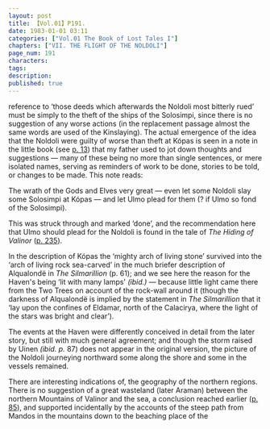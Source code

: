```yaml
---
layout: post
title: 【Vol.01】P191.
date: 1983-01-01 03:11
categories: ["Vol.01 The Book of Lost Tales I"]
chapters: ["VII. THE FLIGHT OF THE NOLDOLI"]
page_num: 191
characters: 
tags: 
description: 
published: true
---
```


<p style="text-indent: 0;">
reference to ‘those deeds which afterwards the Noldoli most bitterly rued’ must be simply to the theft of the ships of the Solosimpi, since there is no suggestion of any worse actions (in the replacement passage almost the same words are used of the Kinslaying). The actual emergence of the idea that the Noldoli were guilty of worse than theft at Kópas is seen in a note in the little book (see <a href="{{site.baseurl}}/vol01-p13">p. 13</a>) that my father used to jot down thoughts and suggestions — many of these being no more than single sentences, or mere isolated names, serving as reminders of work to be done, stories to be told, or changes to be made. This note reads:
</p>

The wrath of the Gods and Elves very great — even let some Noldoli slay some Solosimpi at Kópas — and let Ulmo plead for them (? if Ulmo so fond of the Solosimpi).

This was struck through and marked ‘done’, and the recommendation here that Ulmo should plead for the Noldoli is found in the tale of <I>The Hiding of Valinor</I> ([p. 235]({{site.baseurl}}/vol01-p235)).

In the description of Kópas the ‘mighty arch of living stone’ survived into the ‘arch of living rock sea-carved’ in the much briefer description of Alqualondë in <I>The Silmarillion</I> (p. 61); and we see here the reason for the Haven's being ‘lit with many lamps' <I>(ibid.) —</I> because little light came there from the Two Trees on account of the rock-wall around it (though the darkness of Alqualondë is implied by the statement in <I>The Silmarillion</I> that it ‘lay upon the confines of Eldamar, north of the Calacirya, where the light of the stars was bright and clear’).

The events at the Haven were differently conceived in detail from the later story, but still with much general agreement; and though the storm raised by Uinen <I>(ibid. p.</I> 87) does not appear in the original version, the picture of the Noldoli journeying northward some along the shore and some in the vessels remained.

There are interesting indications of, the geography of the northern regions. There is no suggestion of a great wasteland (later Araman) between the northern Mountains of Valinor and the sea, a conclusion reached earlier ([p. 85]({{site.baseurl}}/vol01-p85)), and supported incidentally by the accounts of the steep path from Mandos in the mountains down to the beaching place of the

